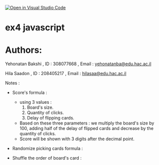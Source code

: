 [![Open in Visual Studio Code](https://classroom.github.com/assets/open-in-vscode-c66648af7eb3fe8bc4f294546bfd86ef473780cde1dea487d3c4ff354943c9ae.svg)](https://classroom.github.com/online_ide?assignment_repo_id=9537662&assignment_repo_type=AssignmentRepo)

# ex4 javascript

# Authors:
Yehonatan Bakshi , ID : 308077668 , Email : yehonatanba@edu.hac.ac.il

Hila Saadon , ID : 208405217 , Email : hilasaa@edu.hac.ac.il

Notes :
- Score's formula :
    - using 3 values : 
      1. Board's size.
      2. Quantity of clicks.
      3. Delay of flipping cards.
    - Based on these three parameters : we multiply the board's size by 100, adding half of the delay of flipped cards and decrease by the quantity of clicks.
    - Score will be shown with 3 digits after the decimal point.

- Randomize picking cards formula :

- Shuffle the order of board's card :